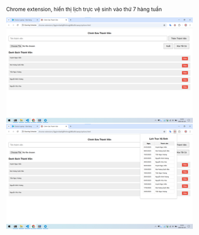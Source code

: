 Chrome extension, hiển thị lịch trực vệ sinh vào thứ 7 hàng tuần

<img src="./photos/1.png">

<img src="./photos/2.png">